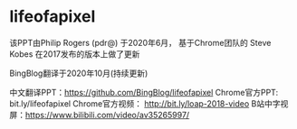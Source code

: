 # lifeofapixel

该PPT由Philip Rogers (pdr@) 于2020年6月，
基于Chrome团队的 Steve Kobes 在2017发布的版本上做了更新

BingBlog翻译于2020年10月(持续更新)

中文翻译PPT：https://github.com/BingBlog/lifeofapixel
Chrome官方PPT:  bit.ly/lifeofapixel
Chrome官方视频： http://bit.ly/loap-2018-video
B站中字视屏：https://www.bilibili.com/video/av35265997/
